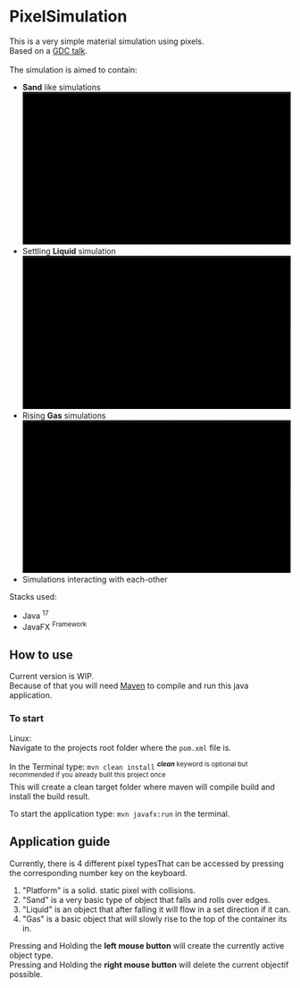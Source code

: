 # PixelSimulation

This is a very simple material simulation using pixels. <br>
Based on a [GDC talk](https://www.gdcvault.com/play/1025695/Exploring-the-Tech-and-Design "	Exploring the Tech and Design of 'Noita'"). <br><br>
The simulation is aimed to contain:
- **Sand** like simulations <br>
![Sand](./assets/sand-sim.gif)
- Settling **Liquid** simulation <br>
![Liquid](./assets/liquid-sim.gif)
- Rising **Gas** simulations <br>
![Gas](./assets/gas-sim.gif)
- Simulations interacting with each-other

Stacks used:
- Java <sup>17</sup>
- JavaFX <sup>Framework</sup>

## How to use <br>

Current version is WIP. <br>
Because of that you will need [Maven](https://maven.apache.org/) to compile and run this java application.

### To start
Linux:<br>
Navigate to the projects root folder where the ```pom.xml``` file is.

In the Terminal type: ```mvn clean install``` <sup>***clean*** keyword is optional but recommended if you already built this project once</sup><br>
This will create a clean target folder where maven will compile build and install the build result.

To start the application type: ```mvn javafx:run``` in the terminal.

## Application guide

Currently, there is 4 different pixel typesThat can be accessed by pressing the corresponding number key on the keyboard.
1. "Platform" is a solid. static pixel with collisions.
2. "Sand" is a very basic type of object that falls and rolls over edges.
3. "Liquid" is an object that after falling it will flow in a set direction if it can.
4. "Gas" is a basic object that will slowly rise to the top of the container its in.

Pressing and Holding the **left mouse button** will create the currently active object type. <br>
Pressing and Holding the **right mouse button** will delete the current objectif possible.